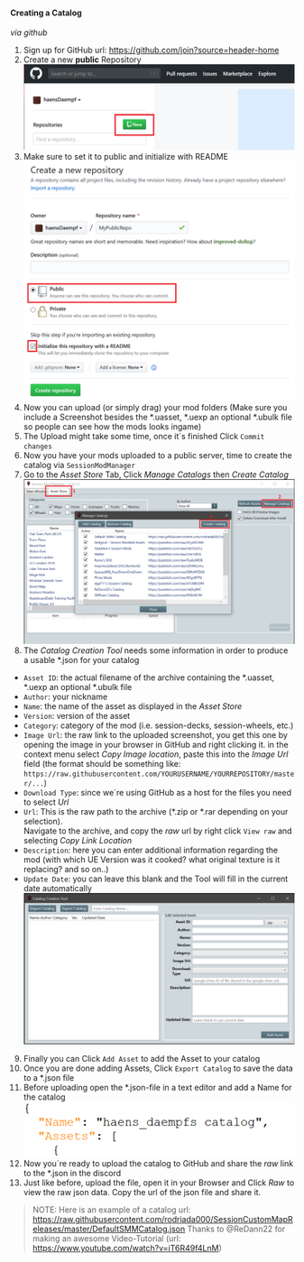 #### Creating a Catalog
_via github_
1. Sign up for GitHub url: https://github.com/join?source=header-home
2. Create a new **public** Repository  
![new_repo](https://raw.githubusercontent.com/haensDaempf/SessionMods/master/docs/img/new_repo.png "Create new Repository")  
3. Make sure to set it to public and initialize with README  
![repo_settings](https://raw.githubusercontent.com/haensDaempf/SessionMods/master/docs/img/public_repo_settings.png "Public Repository Settings")  
4. Now you can upload (or simply drag) your mod folders (Make sure you include a Screenshot besides the *.uasset, *.uexp an optional *.ubulk file so people can see how the mods looks ingame)
5. The Upload might take some time, once it´s finished Click `Commit changes`
6. Now you have your mods uploaded to a public server, time to create the catalog via `SessionModManager`
7. Go to the *Asset Store* Tab, Click *Manage Catalogs* then *Create Catalog*  
![create_catalog](https://raw.githubusercontent.com/haensDaempf/SessionMods/master/docs/img/create_catalog.png "Create Catalog")  
8. The *Catalog Creation Tool* needs some information in order to produce a usable *.json for your catalog
  - `Asset ID`: the actual filename of the archive containing the *.uasset, *.uexp an optional *.ubulk file
  - `Author`: your nickname
  - `Name`: the name of the asset as displayed in the *Asset Store*
  - `Version`: version of the asset
  - `Category`: category of the mod (i.e. session-decks, session-wheels, etc.)
  - `Image Url`: the raw link to the uploaded screenshot, you get this one by opening the image in your browser in GitHub and right clicking it.
                 in the context menu select *Copy Image location*, paste this into the *Image Url* field (the format should be something like: `https://raw.githubusercontent.com/YOURUSERNAME/YOURREPOSITORY/master/...`)  
  - `Download Type`: since we´re using GitHub as a host for the files you need to select *Url*
  - `Url`: This is the raw path to the archive (*.zip or *.rar depending on your selection).  
           Navigate to the archive, and copy the *raw* url by right click `View raw` and selecting *Copy Link Location*  
  - `Description`: here you can enter additional information regarding the mod (with which UE Version was it cooked? what original texture is it replacing? and so on..)
  - `Update Date`: you can leave this blank and the Tool will fill in the current date automatically  
  ![create_catalog_dialog](https://raw.githubusercontent.com/haensDaempf/SessionMods/master/docs/img/create_catalog_dialog.png "Create Catalog Dialog")  
9. Finally you can Click `Add Asset` to add the Asset to your catalog
10. Once you are done adding Assets, Click `Export Catalog` to save the data to a *.json file
11. Before uploading open the *.json-file in a text editor and add a Name for the catalog  
![catalog_name](https://raw.githubusercontent.com/haensDaempf/SessionMods/master/docs/img/catalog_name.png "Catalog Name")  
12. Now you´re ready to upload the catalog to GitHub and share the *raw* link to the *.json in the discord
13. Just like before, upload the file, open it in your Browser and Click *Raw* to view the raw json data. Copy the url of the json file and share it.
> NOTE: Here is an example of a catalog url: https://raw.githubusercontent.com/rodriada000/SessionCustomMapReleases/master/DefaultSMMCatalog.json 
> Thanks to @ReDann22 for making an awesome Video-Tutorial (url: https://www.youtube.com/watch?v=iT6R49f4LnM)

